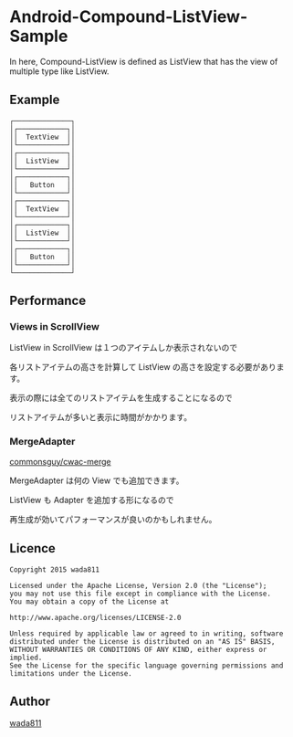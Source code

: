 Android-Compound-ListView-Sample
====

In here, Compound-ListView is defined as ListView that has the view of multiple type like ListView.

## Example
```
┌──────────────┐
│┌────────────┐│
││  TextView  ││
│└────────────┘│
│┌────────────┐│
││  ListView  ││
│└────────────┘│
│┌────────────┐│
││   Button   ││
│└────────────┘│
│┌────────────┐│
││  TextView  ││
│└────────────┘│
│┌────────────┐│
││  ListView  ││
│└────────────┘│
│┌────────────┐│
││   Button   ││
│└────────────┘│
└──────────────┘
```

## Performance

### Views in ScrollView
ListView in ScrollView は１つのアイテムしか表示されないので

各リストアイテムの高さを計算して ListView の高さを設定する必要があります。

表示の際には全てのリストアイテムを生成することになるので

リストアイテムが多いと表示に時間がかかります。

### MergeAdapter

[commonsguy/cwac-merge](https://github.com/commonsguy/cwac-merge)

MergeAdapter は何の View でも追加できます。

ListView も Adapter を追加する形になるので

再生成が効いてパフォーマンスが良いのかもしれません。


## Licence

    Copyright 2015 wada811

    Licensed under the Apache License, Version 2.0 (the "License");
    you may not use this file except in compliance with the License.
    You may obtain a copy of the License at

    http://www.apache.org/licenses/LICENSE-2.0

    Unless required by applicable law or agreed to in writing, software
    distributed under the License is distributed on an "AS IS" BASIS,
    WITHOUT WARRANTIES OR CONDITIONS OF ANY KIND, either express or implied.
    See the License for the specific language governing permissions and
    limitations under the License.

## Author

[wada811](https://github.com/wada811)

